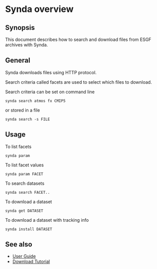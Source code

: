 # Synda overview

## Synopsis

This document describes how to search and download files from ESGF archives with Synda.

## General

Synda downloads files using HTTP protocol.

Search criteria called facets are used to select which files to download.

Search criteria can be set on command line

    synda search atmos fx CMIP5

or stored in a file

    synda search -s FILE

## Usage

To list facets

    synda param

To list facet values

    synda param FACET

To search datasets

    synda search FACET..

To download a dataset

    synda get DATASET

To download a dataset with tracking info

    synda install DATASET

## See also

* [User Guide](user_guide.md)
* [Download Tutorial](download_tutorial.md)

